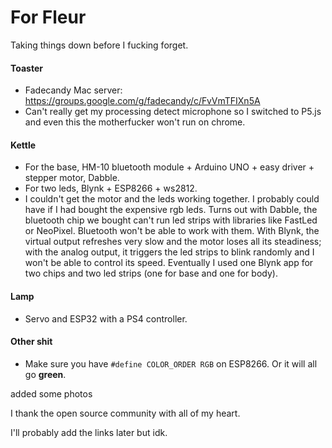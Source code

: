 # For Fleur

Taking things down before I fucking forget.

#### Toaster

- Fadecandy Mac server: https://groups.google.com/g/fadecandy/c/FvVmTFIXn5A
- Can't really get my processing detect microphone so I switched to P5.js and even this the motherfucker won't run on chrome. 

#### Kettle

- For the base, HM-10 bluetooth module + Arduino UNO + easy driver + stepper motor, Dabble.
- For two leds, Blynk + ESP8266 + ws2812.
- I couldn't get the motor and the leds working together. I probably could have if I had bought the expensive rgb leds. Turns out with Dabble, the bluetooth chip we bought can't run led strips with libraries like FastLed or NeoPixel. Bluetooth won't be able to work with them. With Blynk, the virtual output refreshes very slow and the motor loses all its steadiness; with the analog output, it triggers the led strips to blink randomly and I won't be able to control its speed. Eventually I used one Blynk app for two chips and two led strips (one for base and one for body).

#### Lamp

- Servo and ESP32 with a PS4 controller.



#### Other shit

- Make sure you have `#define COLOR_ORDER RGB` on ESP8266. Or it will all go **green**.



added some photos



I thank the open source community with all of my heart.

I'll probably add the links later but idk.
